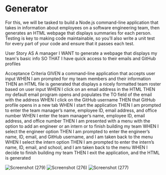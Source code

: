 # Generator
For this, we will be tasked to build a Node.js command-line application that takes in information about employees on a software engineering team, then generates an HTML webpage that displays summaries for each person. Testing is key to making code maintainable, so you’ll also write a unit test for every part of your code and ensure that it passes each test.



User Story
AS A manager
I WANT to generate a webpage that displays my team's basic info
SO THAT I have quick access to their emails and GitHub profiles

Acceptance Criteria
GIVEN a command-line application that accepts user input
WHEN I am prompted for my team members and their information
THEN an HTML file is generated that displays a nicely formatted team roster based on user input
WHEN I click on an email address in the HTML
THEN my default email program opens and populates the TO field of the email with the address
WHEN I click on the GitHub username
THEN that GitHub profile opens in a new tab
WHEN I start the application
THEN I am prompted to enter the team manager’s name, employee ID, email address, and office number
WHEN I enter the team manager’s name, employee ID, email address, and office number
THEN I am presented with a menu with the option to add an engineer or an intern or to finish building my team
WHEN I select the engineer option
THEN I am prompted to enter the engineer’s name, ID, email, and GitHub username, and I am taken back to the menu
WHEN I select the intern option
THEN I am prompted to enter the intern’s name, ID, email, and school, and I am taken back to the menu
WHEN I decide to finish building my team
THEN I exit the application, and the HTML is generated




![Screenshot (279)](https://user-images.githubusercontent.com/83887301/131019046-e12910d1-8341-4b4d-97ae-eb8e24dce534.png)
![Screenshot (276)](https://user-images.githubusercontent.com/83887301/131019047-d589a042-38cf-49e4-9a88-d3e1edab482b.png)
![Screenshot (277)](https://user-images.githubusercontent.com/83887301/131019049-09710305-13ee-4e62-a223-3e0038c9aa39.png)
